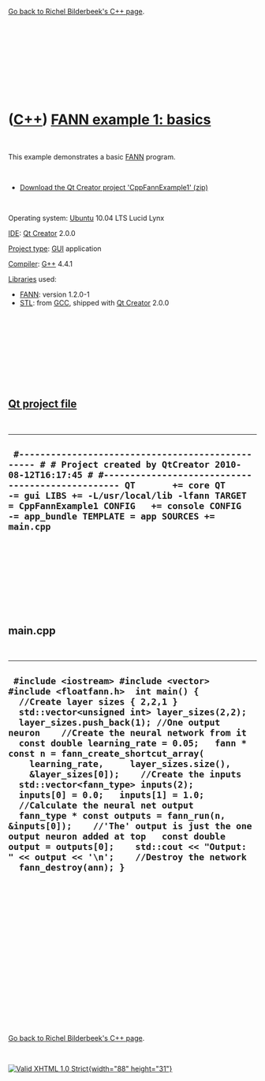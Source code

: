 

[Go back to Richel Bilderbeek's C++ page](Cpp.htm).

 

 

 

 

 

([C++](Cpp.htm)) [FANN example 1: basics](CppFannExample1.htm)
==============================================================

 

This example demonstrates a basic [FANN](CppFann.htm) program.

 

-   [Download the Qt Creator project
    'CppFannExample1' (zip)](CppFannExample1.zip)

 

Operating system: [Ubuntu](http://www.ubuntu.com) 10.04 LTS Lucid Lynx

[IDE](CppIde.htm): [Qt Creator](CppQtCreator.htm) 2.0.0

[Project type](CppQtProjectType.htm): [GUI](CppGui.htm) application

[Compiler](CppCompiler.htm): [G++](CppGpp.htm) 4.4.1

[Libraries](CppLibrary.htm) used:

-   [FANN](CppFann.htm): version 1.2.0-1
-   [STL](CppStl.htm): from [GCC](CppGcc.htm), shipped with [Qt
    Creator](CppQt.htm) 2.0.0

 

 

 

 

 

[Qt project file](CppQtProjectFile.htm)
---------------------------------------

 

  -----------------------------------------------------------------------------------------------------------------------------------------------------------------------------------------------------------------------------------------------------------------------------------------------------------------------------------------
  ` #------------------------------------------------- # # Project created by QtCreator 2010-08-12T16:17:45 # #------------------------------------------------- QT       += core QT       -= gui LIBS += -L/usr/local/lib -lfann TARGET = CppFannExample1 CONFIG   += console CONFIG   -= app_bundle TEMPLATE = app SOURCES += main.cpp`
  -----------------------------------------------------------------------------------------------------------------------------------------------------------------------------------------------------------------------------------------------------------------------------------------------------------------------------------------

 

 

 

 

 

main.cpp
--------

 

  -------------------------------------------------------------------------------------------------------------------------------------------------------------------------------------------------------------------------------------------------------------------------------------------------------------------------------------------------------------------------------------------------------------------------------------------------------------------------------------------------------------------------------------------------------------------------------------------------------------------------------------------------------------------------------------------------------------------------------------------------------------------------------------------------------
  ` #include <iostream> #include <vector>  #include <floatfann.h>  int main() {   //Create layer sizes { 2,2,1 }   std::vector<unsigned int> layer_sizes(2,2);   layer_sizes.push_back(1); //One output neuron    //Create the neural network from it   const double learning_rate = 0.05;   fann * const n = fann_create_shortcut_array(     learning_rate,     layer_sizes.size(),     &layer_sizes[0]);    //Create the inputs   std::vector<fann_type> inputs(2);   inputs[0] = 0.0;   inputs[1] = 1.0;    //Calculate the neural net output   fann_type * const outputs = fann_run(n, &inputs[0]);    //'The' output is just the one output neuron added at top   const double output = outputs[0];    std::cout << "Output: " << output << '\n';    //Destroy the network   fann_destroy(ann); }`
  -------------------------------------------------------------------------------------------------------------------------------------------------------------------------------------------------------------------------------------------------------------------------------------------------------------------------------------------------------------------------------------------------------------------------------------------------------------------------------------------------------------------------------------------------------------------------------------------------------------------------------------------------------------------------------------------------------------------------------------------------------------------------------------------------------

 

 

 

 

 

 

 

 

 

 

[Go back to Richel Bilderbeek's C++ page](Cpp.htm).



 

[![Valid XHTML 1.0 Strict](valid-xhtml10.png){width="88"
height="31"}](http://validator.w3.org/check?uri=referer)
